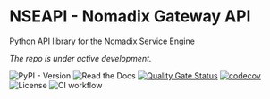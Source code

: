 # NSEAPI - Nomadix Gateway API

Python API library for the Nomadix Service Engine

_The repo is under active development._

![PyPI - Version](https://img.shields.io/pypi/v/nseapi)
![Read the Docs](https://img.shields.io/readthedocs/nseapi)
[![Quality Gate Status](https://sonarcloud.io/api/project_badges/measure?project=nomadix-api&metric=alert_status)](https://sonarcloud.io/summary/new_code?id=nomadix-api)
[![codecov](https://codecov.io/github/atom-tr/nomadix-api/graph/badge.svg?token=XBF0I8G8OZ)](https://codecov.io/github/atom-tr/nomadix-api)
![License](https://img.shields.io/github/license/atom-tr/nomadix-api)
![CI workflow](https://github.com/atom-tr/nomadix-api/actions/workflows/ci.yml/badge.svg)
